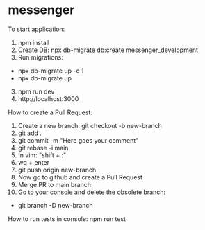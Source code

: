 # messenger

To start application:
1. npm install
2. Create DB: npx db-migrate db:create messenger_development
3. Run migrations: 
 - npx db-migrate up -c 1
 - npx db-migrate up
3. npm run dev
4. http://localhost:3000

How to create a Pull Request:
1. Create a new branch: git checkout -b new-branch
2. git add .
3. git commit -m "Here goes your comment"
4. git rebase -i main
5. In vim: "shift + :"
6. wq + enter
7. git push origin new-branch
8. Now go to github and create a Pull Request
9. Merge PR to main branch
10. Go to your console and delete the obsolete branch:
 - git branch -D new-branch

 How to run tests in console:
 npm run test